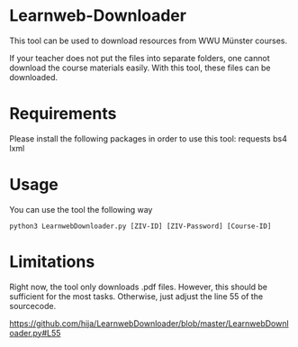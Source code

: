 # Learnweb-Downloader
This tool can be used to download resources from WWU Münster courses.

If your teacher does not put the files into separate folders, one cannot download the course materials easily. With this tool, these files can be downloaded.

# Requirements
Please install the following packages in order to use this tool:
    requests
    bs4
    lxml

# Usage
You can use the tool the following way

    python3 LearnwebDownloader.py [ZIV-ID] [ZIV-Password] [Course-ID]

# Limitations
Right now, the tool only downloads .pdf files. However, this should be sufficient for the most tasks.
Otherwise, just adjust the line 55 of the sourcecode.

https://github.com/hija/LearnwebDownloader/blob/master/LearnwebDownloader.py#L55
